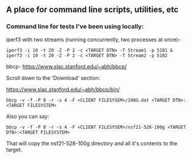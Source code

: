 ## A place for command line scripts, utilities, etc

### Command line for tests I've been using locally:

iperf3 with two streams (running concurrently, two processes at once)-
```
iperf3 -i 10 -t 20 -Z -P 2 -c <TARGET DTN> -T Stream1 -p 5101 &
iperf3 -i 10 -t 20 -Z -P 2 -c <TARGET DTN> -T Stream2 -p 5102
```
bbcp-
https://www.slac.stanford.edu/~abh/bbcp/

Scroll down to the 'Download' section:

https://www.slac.stanford.edu/~abh/bbcp/bin/

```
bbcp -v -f -P 8 -r -s 4 -F <CLIENT FILESYSEM>/100G.dat <TARGET DTN>:<TARGET FILESYSTEM>
```  
Also you can say:
```
bbcp -v -f -P 8 -r -s 4 -F <CLIENT FILESYSEM>/nsf21-528-100g <TARGET DTN>:<TARGET FILESYSTEM>
```
That will copy the nsf21-528-100g directory and all it's contents to the target.
